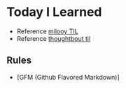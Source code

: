 # Today I Learned

* Reference [milooy TIL](https://github.com/milooy/TIL)
* Reference [thoughtbout til](https://github.com/thoughbot/til)

## Rules
- [GFM (Github Flavored Markdown)]